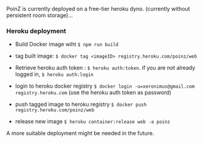 

PoinZ is currently deployed on a free-tier heroku dyno. (currently without persistent room storage)...



### Heroku deployment

* Build Docker image wiht ```$ npm run build```

* tag built image: ```$ docker tag <imageID> registry.heroku.com/poinz/web```

* Retrieve heroku auth token : ```$ heroku auth:token```. if you are not already logged in, ```$ heroku auth:login```

* login to heroku docker registry ```$ docker login -u=xeronimus@gmail.com registry.heroku.com``` (use the heroku auth token as password)

* push tagged image to heroku registry ```$ docker push registry.heroku.com/poinz/web ```

* release new image ```$ heroku container:release web -a poinz```



A more suitable deployment might be needed in the future.

 
